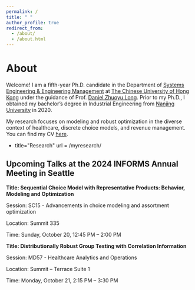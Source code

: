 ```yaml
---
permalink: /
title: " "
author_profile: true
redirect_from: 
  - /about/
  - /about.html
---
```

About
=
Welcome! I am a fifth-year Ph.D. candidate in the Department of [Systems Engineering & Engineering Management](https://www.se.cuhk.edu.hk/) at [The Chinese University of Hong Kong](https://www.cuhk.edu.hk/english/index.html) under the guidance of Prof. [Daniel Zhuoyu Long](https://www1.se.cuhk.edu.hk/~zylong/). 
Prior to my Ph.D., I obtained my bachelor’s degree in Industrial Engineering from [Nanjing University](https://www.nju.edu.cn/en/) in 2020.

My research focuses on modeling and robust optimization in the diverse context of healthcare, discrete choice models, and revenue management. You can find my CV [here](../assets/YuSunCV.pdf).

- title="Research"
  url = /myresearch/

Upcoming Talks at the 2024 INFORMS Annual Meeting in Seattle
-

**Title: Sequential Choice Model with Representative Products: Behavior, Modeling and Optimization**

Session: SC15 - Advancements in choice modeling and assortment optimization

Location: Summit 335

Time: Sunday, October 20, 12:45 PM – 2:00 PM

**Title: Distributionally Robust Group Testing with Correlation Information**

Session: MD57 - Healthcare Analytics and Operations

Location: Summit – Terrace Suite 1

Time: Monday, October 21, 2:15 PM – 3:30 PM
